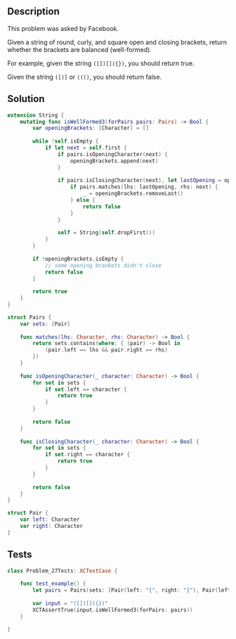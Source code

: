## Description

This problem was asked by Facebook.

Given a string of round, curly, and square open and closing brackets, return whether the brackets are balanced (well-formed).

For example, given the string `([])[]({})`, you should return true.

Given the string `([)]` or `((()`, you should return false.

## Solution

```swift
extension String {    
    mutating func isWellFormed3(forPairs pairs: Pairs) -> Bool {
        var openingBrackets: [Character] = []
        
        while !self.isEmpty {
            if let next = self.first {
                if pairs.isOpeningCharacter(next) {
                    openingBrackets.append(next)
                }
                
                if pairs.isClosingCharacter(next), let lastOpening = openingBrackets.last {
                    if pairs.matches(lhs: lastOpening, rhs: next) {
                        _ = openingBrackets.removeLast()
                    } else {
                        return false
                    }
                }
                
                self = String(self.dropFirst())
            }
        }
        
        if !openingBrackets.isEmpty {
            // some opening brackets didn't close
            return false
        }
        
        return true
    }
}

struct Pairs {
    var sets: [Pair]
    
    func matches(lhs: Character, rhs: Character) -> Bool {
        return sets.contains(where: { (pair) -> Bool in
            (pair.left == lhs && pair.right == rhs)
        })
    }
    
    func isOpeningCharacter(_ character: Character) -> Bool {
        for set in sets {
            if set.left == character {
                return true
            }
        }
        
        return false
    }
    
    func isClosingCharacter(_ character: Character) -> Bool {
        for set in sets {
            if set.right == character {
                return true
            }
        }
        
        return false
    }
}

struct Pair {
    var left: Character
    var right: Character
}
```

## Tests

```swift
class Problem_27Tests: XCTestCase {
    
    func test_example() {
        let pairs = Pairs(sets: [Pair(left: "{", right: "}"), Pair(left: "[", right: "]"), Pair(left: "(", right: ")")])
        
        var input = "([])[]({})"
        XCTAssertTrue(input.isWellFormed3(forPairs: pairs))
    }

}
```